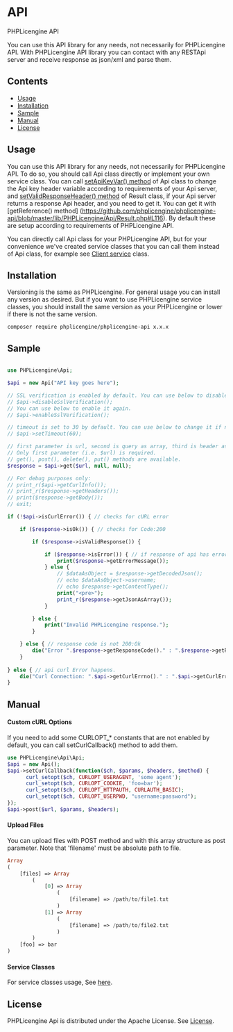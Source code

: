 # API
PHPLicengine API

You can use this API library for any needs, not necessarily for PHPLicengine API. With PHPLicengine API library you can contact with any RESTApi server and receive response as json/xml and parse them.

## Contents
* [Usage](#usage)
* [Installation](#installation)
* [Sample](#sample)
* [Manual](#manual)
* [License](#license)

## Usage
You can use this API library for any needs, not necessarily for PHPLicengine API. To do so, you should call Api class directly or implement your own service class. You can call [setApiKeyVar() method](https://github.com/phplicengine/phplicengine-api/blob/master/lib/PHPLicengine/Api/Api.php#L67) of Api class to change the Api key header variable according to requirements of your Api server, and [setValidResponseHeader() method](https://github.com/phplicengine/phplicengine-api/blob/master/lib/PHPLicengine/Api/Result.php#L106) of Result class, if your Api server returns a response Api header, and you need to get it. You can get it with [getReference() method] (https://github.com/phplicengine/phplicengine-api/blob/master/lib/PHPLicengine/Api/Result.php#L116). By default these are setup according to requirements of PHPLicengine API.

You can directly call Api class for your PHPLicengine API, but for your convenience we've created service classes that you can call them instead of Api class, for example see [Client service](https://github.com/phplicengine/phplicengine-api/blob/master/examples/client.md) class. 

## Installation
Versioning is the same as PHPLicengine. For general usage you can install any version as desired. But if you want to use PHPLicengine service classes, you should install the same version as your PHPLicengine or lower if there is not the same version.

```
composer require phplicengine/phplicengine-api x.x.x
```

## Sample
```php

use PHPLicengine\Api;

$api = new Api("API key goes here");

// SSL verification is enabled by default. You can use below to disable it.
// $api->disableSslVerification();
// You can use below to enable it again.
// $api->enableSslVerification();

// timeout is set to 30 by default. You can use below to change it if needed.
// $api->setTimeout(60);

// first parameter is url, second is query as array, third is header as array.
// Only first parameter (i.e. $url) is required.
// get(), post(), delete(), put() methods are available.
$response = $api->get($url, null, null);

// For debug purposes only:
// print_r($api->getCurlInfo());
// print_r($response->getHeaders());
// print($response->getBody());
// exit;

if (!$api->isCurlError()) { // checks for cURL error

    if ($response->isOk()) { // checks for Code:200

        if ($response->isValidResponse()) {

            if ($response->isError()) { // if response of api has error
                print($response->getErrorMessage());
            } else {
                // $dataAsObject = $response->getDecodedJson();
                // echo $dataAsObject->username;
                // echo $response->getContentType();
                print("<pre>");
                print_r($response->getJsonAsArray());
            }

        } else {
            print("Invalid PHPLicengine response.");
        }

    } else { // response code is not 200:Ok
        die("Error ".$response->getResponseCode()." : ".$response->getReasonPhrase());
    }
    
} else { // api curl Error happens.
    die("Curl Connection: ".$api->getCurlErrno()." : ".$api->getCurlError());
}
```

## Manual

#### Custom cURL Options
If you need to add some CURLOPT_* constants that are not enabled by default, you can call setCurlCallback() method to add them.

```php
use PHPLicengine\Api\Api;
$api = new Api();
$api->setCurlCallback(function($ch, $params, $headers, $method) { 
      curl_setopt($ch, CURLOPT_USERAGENT, 'some agent'); 
      curl_setopt($ch, CURLOPT_COOKIE, 'foo=bar'); 
      curl_setopt($ch, CURLOPT_HTTPAUTH, CURLAUTH_BASIC); 
      curl_setopt($ch, CURLOPT_USERPWD, "username:password");
}); 
$api->post($url, $params, $headers);
```

#### Upload Files
You can upload files with POST method and with this array structure as post parameter. Note that 'filename' must be absolute path to file.

```php
Array
(
    [files] => Array
        (
            [0] => Array
                (
                    [filename] => /path/to/file1.txt
                )
            [1] => Array
                (
                    [filename] => /path/to/file2.txt
                )
        )
    [foo] => bar
)
```

#### Service Classes
For service classes usage, See [here](https://github.com/phplicengine/phplicengine-api/tree/master/examples).

## License
PHPLicengine Api is distributed under the Apache License. See [License](https://github.com/phplicengine/phplicengine-api/blob/master/LICENSE).

